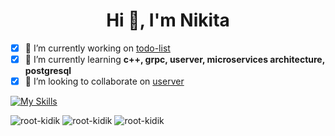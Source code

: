 <h1 align="center">Hi 👋, I'm Nikita</h1>

- [x] 🔭 I’m currently working on [todo-list](https://github.com/root-kidik/todo-list)
- [x] 🌱 I’m currently learning **c++, grpc, userver, microservices architecture, postgresql**
- [x] 👯 I’m looking to collaborate on [userver](https://github.com/userver-framework/userver)

[![My Skills](https://skillicons.dev/icons?i=cpp,bash,py,js,cmake,git,github,docker,postgres,redis&perline=4)](https://skillicons.dev)

<img src="https://github-readme-stats.vercel.app/api?username=root-kidik&show_icons=true&theme=dark&locale=en" alt="root-kidik" />
<img src="https://github-readme-streak-stats.herokuapp.com/?user=root-kidik&theme=dark" alt="root-kidik" />
<img src="https://github-readme-stats.vercel.app/api/top-langs?username=root-kidik&show_icons=true&theme=dark&locale=en&layout=compact" alt="root-kidik" />
